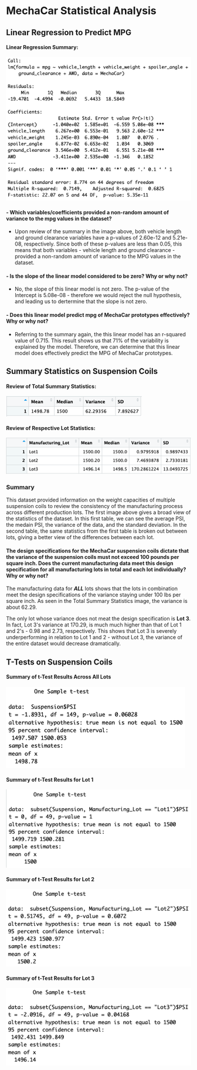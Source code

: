 # MechaCar Statistical Analysis

## Linear Regression to Predict MPG
#### Linear Regression Summary:
![Linear Regression Summary Image](Resources/Images/Image_1_LG.png)

#### - Which variables/coefficients provided a non-random amount of variance to the mpg values in the dataset?
- Upon review of the summary in the image above, both vehicle length and ground clearance variables have a p-values of 2.60e-12 and 5.21e-08, respectively. Since both of these p-values are less than 0.05, this means that both variables - vehicle length and ground clearance - provided a non-random amount of variance to the MPG values in the dataset.

#### - Is the slope of the linear model considered to be zero? Why or why not?
- No, the slope of this linear model is not zero. The p-value of the Intercept is 5.08e-08 - therefore we would reject the null hypothesis, and leading us to dertermine that the slope is not zero. 

#### - Does this linear model predict mpg of MechaCar prototypes effectively? Why or why not?
- Referring to the summary again, the this linear model has an r-squared value of 0.715. This result shows us that 71% of the variability is explained by the model. Therefore, we can determine that this linear model does effectively predict the MPG of MechaCar prototypes.

## Summary Statistics on Suspension Coils
#### Review of Total Summary Statistics:
![Total Summary Stats](resources/Images/Image2_TotSum.png)

#### Review of Respective Lot Statistics:
![Lot Summary Stats](resources/Images/Image3_LotSum.png)

### Summary
This dataset provided information on the weight capacities of multiple suspension coils to review the consistency of the manufacturing process across different production lots. The first image above gives a broad view of the statistics of the dataset. In this first table, we can see the average PSI, the medain PSI, the variance of the data, and the standard deviation. 
In the second table, the same statistics from the first table is broken out between lots, giving a better view of the differences between each lot. 

#### The design specifications for the MechaCar suspension coils dictate that the variance of the suspension coils must not exceed 100 pounds per square inch. Does the current manufacturing data meet this design specification for all manufacturing lots in total and each lot individually? Why or why not?
The manufacturing data for ***ALL*** lots shows that the lots in combination meet the design specifications of the variance staying under 100 lbs per square inch. As seen in the Total Summary Statistics image, the variance is about 62.29.

The only lot whose variance does not meat the design specification is **Lot 3**. In fact, Lot 3's variance at 170.29, is much much higher than that of Lot 1 and 2's - 0.98 and 2.73, respectively. This shows that Lot 3 is severely underperforming in relation to Lot 1 and 2 - without Lot 3, the variance of the entire dataset would decrease dramatically. 

## T-Tests on Suspension Coils
#### Summary of t-Test Results Across All Lots
![All Lot t-Test](resources/Images/Image4_AllLots.png)


#### Summary of t-Test Results for Lot 1
![Lot 1 t-Test](resources/Images/Image5_Lot1.png)


#### Summary of t-Test Results for Lot 2
![Lot 2 t-Test](resources/Images/Image6_Lot2.png)


#### Summary of t-Test Results for Lot 3
![Lot 3 t-Test](resources/Images/Image7_Lot3.png)


